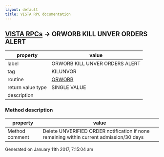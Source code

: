 ```yaml
---
layout: default
title: VISTA RPC documentation
---
```




## [VISTA RPCs](TableOfContent.md) &#8594; ORWORB KILL UNVER ORDERS ALERT 

 property | value 
--- | --- 
 label | ORWORB KILL UNVER ORDERS ALERT
 tag | KILUNVOR
 routine | [ORWORB](http://code.osehra.org/dox/Routine_ORWORB_source.html)
 return value type | SINGLE VALUE
 description | 


### Method description

 property | value 
--- | --- 
 Method comment | Delete UNVERIFIED ORDER notification if none remaining within current admission/30 days




 Generated on January 11th 2017, 7:15:04 am